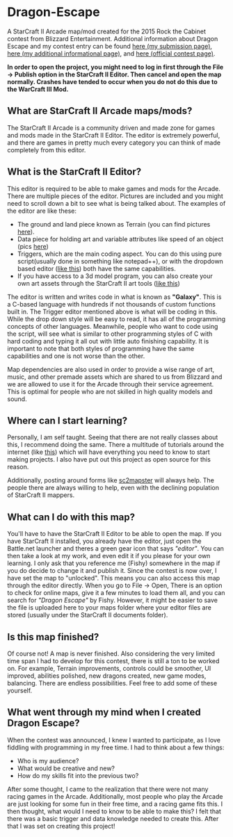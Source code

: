 # Dragon-Escape
A StarCraft II Arcade map/mod created for the 2015 Rock the Cabinet contest from Blizzard Entertainment.
Additional information about Dragon Escape and my contest entry can be found [here (my submission page)](http://us.battle.net/sc2/en/forum/topic/18300617242?page=1#15), [here (my additional informational page)](http://www.sc2mapster.com/maps/dragon-escape), and [here (official contest page)](http://us.battle.net/arcade/en/blog/19821982/rock-the-cabinet-2015-begins-7-16-2015).


**In order to open the project, you might need to log in first through the File -> Publish option in the StarCraft II Editor. Then cancel and open the map normally. Crashes have tended to occur when you do not do this due to the WarCraft III Mod.**

## What are StarCraft II Arcade maps/mods?
The StarCraft II Arcade is a community driven and made zone for games and mods made in the StarCraft II Editor. The editor is extremely powerful, and there are games in pretty much every category you can think of made completely from this editor.

## What is the StarCraft II Editor?
This editor is required to be able to make games and mods for the Arcade. There are multiple pieces of the editor. Pictures are included and you might need to scroll down a bit to see what is being talked about. The examples of the editor are like these: 
* The ground and land piece known as Terrain (you can find pictures [here](http://us.battle.net/sc2/en/game/maps-and-mods/tutorials/terrain/1)).
* Data piece for holding art and variable attributes like speed of an object (pics [here](http://us.battle.net/sc2/en/game/maps-and-mods/tutorials/data/1))
* Triggers, which are the main coding aspect. You can do this using pure script(usually done in something like notepad++), or with the dropdown based editor ([like this](http://us.battle.net/sc2/en/game/maps-and-mods/tutorials/trigger/1)) both have the same capabilities.
* If you have access to a 3d model program, you can also create your own art assets through the StarCraft II art tools ([like this](http://us.battle.net/sc2/en/blog/10788362/starcraft-ii-art-tools-open-beta-8-30-2013))


The editor is written and writes code in what is known as **"Galaxy"**. This is a C-based language with hundreds if not thousands of custom functions built in. The Trigger editor mentioned above is what will be coding in this. While the drop down style will be easy to read, it has all of the programming concepts of other languages. Meanwhile, people who want to code using the script, will see what is similar to other programming styles of C with hard coding and typing it all out with little auto finishing capability. It is important to note that both styles of programming have the same capabilities and one is not worse than the other.

Map dependencies are also used in order to provide a wise range of art, music, and other premade assets which are shared to us from Blizzard and we are allowed to use it for the Arcade through their service agreement. This is optimal for people who are not skilled in high quality models and sound.

## Where can I start learning?
Personally, I am self taught. Seeing that there are not really classes about this, I recommend doing the same. There a multitude of tutorials around the internet (like [this](http://wiki.sc2mapster.com/Tutorials)) which will have everything you need to know to start making projects. I also have put out this project as open source for this reason.

Additionally, posting around forms like [sc2mapster](http://www.sc2mapster.com/forums/development/) will always help. The people there are always willing to help, even with the declining population of StarCraft II mappers.

## What can I do with this map?
You'll have to have the StarCraft II Editor to be able to open the map. If you have StarCraft II installed, you already have the editor, just open the Battle.net launcher and theres a green gear icon that says *"editor"*. You can then take a look at my work, and even edit it if you please for your own learning. I only ask that you reference me (Fishy) somewhere in the map if you do decide to change it and publish it. Since the contest is now over, I have set the map to "unlocked". This means you can also access this map through the editor directly. When you go to File -> Open, There is an option to check for online maps, give it a few minutes to load them all, and you can search for *"Dragon Escape"* by Fishy. However, it might be easier to save the file is uploaded here to your maps folder where your editor files are stored (usually under the StarCraft II documents folder).

## Is this map finished?
Of course not! A map is never finished. Also considering the very limited time span I had to develop for this contest, there is still a ton to be worked on. For example, Terrain improvements, controls could be smoother, UI improved, abilities polished, new dragons created, new game modes, balancing. There are endless possibilities. Feel free to add some of these yourself.

## What went through my mind when I created Dragon Escape?
When the contest was announced, I knew I wanted to participate, as I love fiddling with programming in my free time. I had to think about a few things: 
* Who is my audience?
* What would be creative and new?
* How do my skills fit into the previous two?

After some thought, I came to the realization that there were not many racing games in the Arcade. Additionally, most people who play the Arcade are just looking for some fun in their free time, and a racing game fits this. I then thought, what would I need to know to be able to make this? I felt that there was a basic trigger and data knowledge needed to create this. After that I was set on creating this project!


